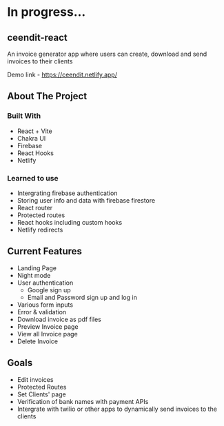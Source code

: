 # In progress...

## ceendit-react

An invoice generator app where users can create, download and send invoices to their clients

Demo link - https://ceendit.netlify.app/

## About The Project

### Built With

- React + Vite
- Chakra UI
- Firebase
- React Hooks
- Netlify

### Learned to use

- Intergrating firebase authentication
- Storing user info and data with firebase firestore
- React router
- Protected routes
- React hooks including custom hooks
- Netlify redirects

## Current Features

- Landing Page
- Night mode
- User authentication
  - Google sign up
  - Email and Password sign up and log in
- Various form inputs
- Error & validation
- Download invoice as pdf files
- Preview Invoice page
- View all Invoice page
- Delete Invoice

## Goals

- Edit invoices
- Protected Routes
- Set Clients' page
- Verification of bank names with payment APIs
- Intergrate with twilio or other apps to dynamically send invoices to the clients
